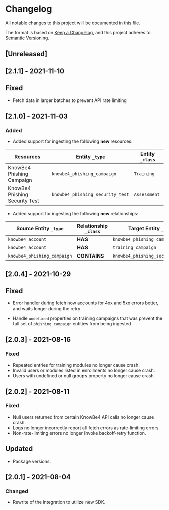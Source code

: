 # Changelog

All notable changes to this project will be documented in this file.

The format is based on [Keep a Changelog](https://keepachangelog.com/en/1.0.0/),
and this project adheres to
[Semantic Versioning](https://semver.org/spec/v2.0.0.html).

## [Unreleased]

## [2.1.1] - 2021-11-10

## Fixed

- Fetch data in larger batches to prevent API rate limiting

## [2.1.0] - 2021-11-03

### Added

- Added support for ingesting the following **new** resources:

| Resources                      | Entity `_type`                   | Entity `_class` |
| ------------------------------ | -------------------------------- | --------------- |
| KnowBe4 Phishing Campaign      | `knowbe4_phishing_campaign`      | `Training`      |
| KnowBe4 Phishing Security Test | `knowbe4_phishing_security_test` | `Assessment`    |

- Added support for ingesting the following **new** relationships:

| Source Entity `_type`       | Relationship `_class` | Target Entity `_type`            |
| --------------------------- | --------------------- | -------------------------------- |
| `knowbe4_account`           | **HAS**               | `knowbe4_phishing_campaign`      |
| `knowbe4_account`           | **HAS**               | `training_campaign`              |
| `knowbe4_phishing_campaign` | **CONTAINS**          | `knowbe4_phishing_security_test` |

## [2.0.4] - 2021-10-29

## Fixed

- Error handler during fetch now accounts for 4xx and 5xx errors better, and
  waits longer during the retry

- Handle `undefined` properties on training campaigns that was prevent the full
  set of `phishing_campaign` entities from being ingested

## [2.0.3] - 2021-08-16

### Fixed

- Repeated entries for training modules no longer cause crash.
- Invalid users or modules listed in enrollments no longer cause crash.
- Users with undefined or null groups property no longer cause crash.

## [2.0.2] - 2021-08-11

### Fixed

- Null users returned from certain KnowBe4 API calls no longer cause crash.
- Logs no longer incorrectly report all fetch errors as rate-limiting errors.
- Non-rate-limiting errors no longer invoke backoff-retry function.

## Updated

- Package versions.

## [2.0.1] - 2021-08-04

### Changed

- Rewrite of the integration to utilize new SDK.
